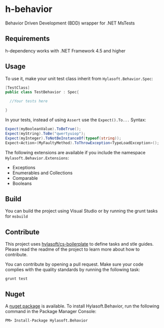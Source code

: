 h-behavior
==========

Behavior Driven Development (BDD) wrapper for .NET MsTests

## Requirements
h-dependency works with .NET Framework 4.5 and higher

## Usage

To use it, make your unit test class inherit from `Hylasoft.Behavior.Spec`:

````C#
[TestClass]
public class TestBehavior : Spec{

  //Your tests here

}
````

In your tests, instead of using `Assert` use the `Expect().To...` Syntax:

````C#
Expect(myBooleanValue).ToBeTrue();
Expect(myString).ToBe("qwertyuiop");
Expect(myInteger).ToNotBeInstanceOf(typeof(string));
Expect<Action>(MyFaultyMethod).ToThrowException<TypeLoadException>();
````

The following extensions are available if you include the namespace `Hylasoft.Behavior.Extensions`:

- Exceptions
- Enumerables and Collections
- Comparable
- Booleans

## Build

You can build the project using Visual Studio or by running the grunt tasks for `msbuild`

## Contribute

This project uses [hylasoft/cs-boilerplate](https://github.com/hylasoft-usa/cs-boilerplate) to define tasks and stle guides. Please read the readme of the project to learn more about how to contribute.

You can contribute by opening a pull request. Make sure your code complies with the quality standards by running the following task:

    grunt test

## Nuget

A [nuget package](https://www.nuget.org/packages/Hylasoft.Behavior/) is available. To install Hylasoft.Behavior, run the following command in the Package Manager Console:

    PM> Install-Package Hylasoft.Behavior
